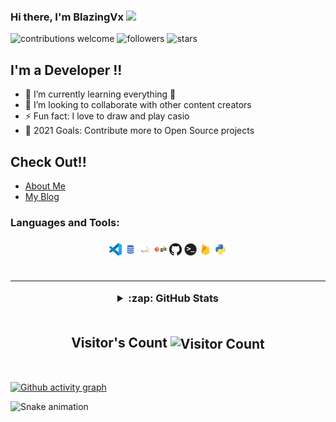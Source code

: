 ### Hi there, I'm BlazingVx <img src="https://media.giphy.com/media/hvRJCLFzcasrR4ia7z/giphy.gif" width="25px">

![contributions welcome](https://img.shields.io/badge/contributions-welcome-brightgreen.svg?style=for-the-badge)
![followers](https://img.shields.io/github/followers/blazingvx?style=for-the-badge)
![stars](https://img.shields.io/github/stars/blazingvx?style=for-the-badge)


## I'm a  Developer !!

- 🌱 I’m currently learning everything 🤣
- 👯 I’m looking to collaborate with other content creators
- ⚡ Fun fact: I love to draw and play casio
- 🥅 2021 Goals: Contribute more to Open Source projects

## Check Out!!
- [About Me](https://blazingvx.github.io/resume/)
- [My Blog](https://blazingvx.github.io/Blog/)

### Languages and Tools:
<!-- Use when links are created
[<img align="left" alt="Visual Studio Code" width="26px" src="https://raw.githubusercontent.com/github/explore/80688e429a7d4ef2fca1e82350fe8e3517d3494d/topics/visual-studio-code/visual-studio-code.png" />][BlzingvxGitHub]
[<img align="left" alt="SQL" width="26px" src="https://raw.githubusercontent.com/github/explore/80688e429a7d4ef2fca1e82350fe8e3517d3494d/topics/sql/sql.png" />][BlzingvxGitHub]
[<img align="left" alt="MySQL" width="26px" src="https://raw.githubusercontent.com/github/explore/80688e429a7d4ef2fca1e82350fe8e3517d3494d/topics/mysql/mysql.png" />][BlzingvxGitHub]
[<img align="left" alt="Git" width="26px" src="https://raw.githubusercontent.com/github/explore/80688e429a7d4ef2fca1e82350fe8e3517d3494d/topics/git/git.png" />][BlzingvxGitHub]
[<img align="left" alt="GitHub" width="26px" src="https://raw.githubusercontent.com/github/explore/78df643247d429f6cc873026c0622819ad797942/topics/github/github.png" />][BlzingvxGitHub]
[<img align="left" alt="Terminal" width="26px" src="https://raw.githubusercontent.com/github/explore/80688e429a7d4ef2fca1e82350fe8e3517d3494d/topics/terminal/terminal.png" />][BlzingvxGitHub]
[<img align="left" alt="Terminal" width="26px" src="https://raw.githubusercontent.com/github/explore/80688e429a7d4ef2fca1e82350fe8e3517d3494d/topics/firebase/firebase.png" />][BlzingvxGitHub]
-->

<h3 align="center">
<code><img height="20" src="https://raw.githubusercontent.com/github/explore/80688e429a7d4ef2fca1e82350fe8e3517d3494d/topics/visual-studio-code/visual-studio-code.png"></code>
<code><img height="20" src="https://raw.githubusercontent.com/github/explore/80688e429a7d4ef2fca1e82350fe8e3517d3494d/topics/sql/sql.png"></code>
<code><img height="20" src="https://raw.githubusercontent.com/github/explore/80688e429a7d4ef2fca1e82350fe8e3517d3494d/topics/mysql/mysql.png"></code>
<code><img height="20" src="https://raw.githubusercontent.com/github/explore/80688e429a7d4ef2fca1e82350fe8e3517d3494d/topics/git/git.png"></code>
<code><img height="20" src="https://raw.githubusercontent.com/github/explore/78df643247d429f6cc873026c0622819ad797942/topics/github/github.png"></code>
<code><img height="20" src="https://raw.githubusercontent.com/github/explore/80688e429a7d4ef2fca1e82350fe8e3517d3494d/topics/terminal/terminal.png"></code>
<code><img height="20" src="https://raw.githubusercontent.com/github/explore/80688e429a7d4ef2fca1e82350fe8e3517d3494d/topics/firebase/firebase.png"></code>
<code><img height="20" src="https://raw.githubusercontent.com/devicons/devicon/master/icons/python/python-original.svg"></code>
 
<br />
<br />

---

<details>
  <summary>:zap: GitHub Stats</summary>

  <img width="48%" alt="blazingvx's GitHub Stats" src="https://github-readme-stats.vercel.app/api?username=blazingvx&theme=radical&show_icons=true&hide_border=true" />
  <img width="48%" src="https://github-readme-streak-stats.herokuapp.com/?user=blazingvx&theme=radical&show_icons=true&hide_border=true" />
  
</details>

<br>
<h2 align="center">Visitor's Count <img align="center" src="https://profile-counter.glitch.me/blazingvx/count.svg" alt="Visitor Count" /></h2>
<br>

[![Github activity graph](https://activity-graph.herokuapp.com/graph?username=blazingvx&bg_color=0d1117&color=21f90b&line=2fc8ee&point=ffffff&area=true&hide_border=true)](https://github.com/blazingvx/github-readme-activity-graph)

![Snake animation](https://github.com/blazingvx/blazingvx/blob/output/github-contribution-grid-snake.svg)
 
</h3>

<!--[BlzingvxGitHub]: https://github.com/blazingvx -->


